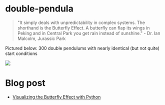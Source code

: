 # double-pendula

>  "It simply deals with unpredictability in complex systems. The shorthand is the Butterfly Effect. A butterfly can flap its wings in Peking and in Central Park you get rain instead of sunshine." - Dr. Ian Malcolm, Jurassic Park

Pictured below: 
300 double pendulums with nearly identical (but not quite) start conditions

<img src="300.gif">

# Blog post
- [Visualizing the Butterfly Effect with Python](https://dev.to/chrisgreening/visualizing-the-butterfly-effect-with-python-39m3)
